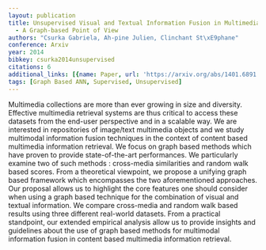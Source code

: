 ```yaml
---
layout: publication
title: Unsupervised Visual and Textual Information Fusion in Multimedia Retrieval
  - A Graph-based Point of View
authors: "Csurka Gabriela, Ah-pine Julien, Clinchant St\xE9phane"
conference: Arxiv
year: 2014
bibkey: csurka2014unsupervised
citations: 6
additional_links: [{name: Paper, url: 'https://arxiv.org/abs/1401.6891'}]
tags: [Graph Based ANN, Supervised, Unsupervised]
---
```

Multimedia collections are more than ever growing in size and diversity.
Effective multimedia retrieval systems are thus critical to access these
datasets from the end-user perspective and in a scalable way. We are interested
in repositories of image/text multimedia objects and we study multimodal
information fusion techniques in the context of content based multimedia
information retrieval. We focus on graph based methods which have proven to
provide state-of-the-art performances. We particularly examine two of such
methods : cross-media similarities and random walk based scores. From a
theoretical viewpoint, we propose a unifying graph based framework which
encompasses the two aforementioned approaches. Our proposal allows us to
highlight the core features one should consider when using a graph based
technique for the combination of visual and textual information. We compare
cross-media and random walk based results using three different real-world
datasets. From a practical standpoint, our extended empirical analysis allow us
to provide insights and guidelines about the use of graph based methods for
multimodal information fusion in content based multimedia information
retrieval.